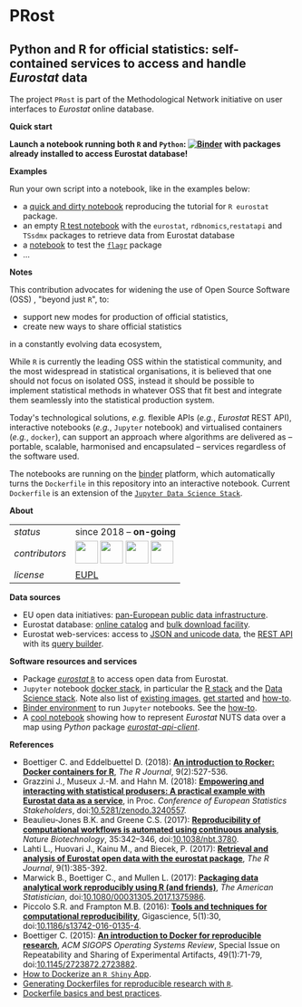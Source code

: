PRost
=======

Python and R for official statistics: self-contained services to access and handle _Eurostat_ data
---

The project `PRost` is part of the Methodological Network initiative on user interfaces to _Eurostat_ online database.

**Quick start**

**Launch a notebook running both `R` and `Python`: [![Binder](https://mybinder.org/badge_logo.svg)](https://mybinder.org/v2/gh/eurostat/PRost/master) with packages already installed to access Eurostat database!**

**Examples**

Run your own script into a notebook, like in the examples below:

* a [quick and dirty notebook](https://nbviewer.jupyter.org/github/eurostat/PRost/blob/master/notebooks/eurostat_package_tutorial.ipynb) reproducing the tutorial for `R eurostat` package.
* an empty [R test notebook](https://mybinder.org/v2/gh/eurostat/prost/master?filepath=eurostat_database_test.ipynb) with the  `eurostat`, `rdbnomics`,`restatapi` and `TSsdmx` packages to retrieve data from Eurostat database
* a [notebook](https://mybinder.org/v2/gh/eurostat/prost/master?filepath=eurostat_flagr_test.ipynb) to test the [`flagr`](https://github.com/eurostat/flagr) package
* ...

**Notes**

This contribution advocates for widening the use of Open Source Software (OSS) , "beyond just `R`", to: 
* support new modes for production of official statistics,
* create new ways to share official statistics

in a constantly evolving data ecosystem,

While `R` is currently the leading OSS within the statistical community, and the most widespread in statistical organisations, it is believed that one should not focus on isolated OSS, instead it should be possible to implement statistical methods in whatever OSS that fit best and integrate them seamlessly into the statistical production system. 

Today's technological solutions, _e.g._ flexible APIs (_e.g._, _Eurostat_ REST API), interactive notebooks (_e.g._, `Jupyter` notebook) and virtualised containers (_e.g._, `docker`), can support an approach where algorithms are delivered as – portable, scalable, harmonised and encapsulated – services regardless of the software used. 

The notebooks are running on the [binder](https://mybinder.org/) platform, which automatically turns the `Dockerfile` in this repository into an interactive notebook. Current `Dockerfile` is an extension of the [`Jupyter Data Science Stack`](https://hub.docker.com/r/jupyter/datascience-notebook/).

**About**

<table align="center">
    <tr> <td align="left"><i>status</i></td> <td align="left">since 2018 &ndash; <b>on-going</b></td></tr> 
    <tr> <td align="left"><i>contributors</i></td> 
    <td align="left" valign="middle">
<a href="https://github.com/mmatyi"><img src="https://github.com/mmatyi.png" width="40"></a>
<a href="https://github.com/gjacopo"><img src="https://github.com/gjacopo.png" width="40"></a>
<a href="https://github.com/reisfe"><img src="https://github.com/reisfe.png" width="40"></a>
<a href="https://github.com/oloski"><img src="https://github.com/oloski.png" width="40"></a>
</td> </tr> 
    <tr> <td align="left"><i>license</i></td> <td align="left"><a href="https://joinup.ec.europa.eu/sites/default/files/eupl1.1.-licence-en_0.pdfEUPL">EUPL</a> </td> </tr> 
</table>

**<a name="Sources"></a>Data sources**

* EU open data initiatives: [pan-European public data infrastructure](http://data.europa.eu).
* Eurostat database: [online catalog](http://ec.europa.eu/eurostat/data/database) and [bulk download facility](http://ec.europa.eu/eurostat/estat-navtree-portlet-prod/BulkDownloadListing).
* Eurostat web-services: access to [JSON and unicode data](http://ec.europa.eu/eurostat/web/json-and-unicode-web-services/about-this-service), the [REST API](http://ec.europa.eu/eurostat/web/json-and-unicode-web-services/getting-started/rest-request) with its [query builder](http://ec.europa.eu/eurostat/web/json-and-unicode-web-services/getting-started/query-builder).

**<a name="Software"></a>Software resources and services**

* Package [_eurostat_ `R`](http://ropengov.github.io/eurostat) to access open data from Eurostat.
* `Jupyter` notebook [docker stack](https://github.com/jupyter/docker-stacks), in particular the [R stack](https://github.com/jupyter/docker-stacks/tree/master/r-notebook) and the [Data Science stack](https://jupyter-docker-stacks.readthedocs.io/en/latest/index.html). Note also list of [existing images](https://jupyter-docker-stacks.readthedocs.io/en/latest/using/selecting.html#jupyter-datascience-notebook), [get started](https://docs.docker.com/get-started/) and [how-to](https://www.dataquest.io/blog/docker-data-science/).
* [Binder environment](https://mybinder.org/) to run `Jupyter` notebooks. See the [how-to](https://blog.jupyter.org/binder-2-0-a-tech-guide-2017-fd40515a3a84).
* A [cool notebook](https://github.com/CHesseling/Eurostat_NUTS2_mapping/blob/master/Eurostat%20API%20GeoPandas.ipynb) showing how to represent _Eurostat_ NUTS data over a map using _Python_ package [_eurostat-api-client_](https://github.com/opus-42/eurostat-api-client).

**<a name="References"></a>References**

* Boettiger C. and Eddelbuettel D. (2018): [**An introduction to Rocker: Docker containers for R**](https://journal.r-project.org/archive/2017/RJ-2017-065/RJ-2017-065.pdf), _The R Journal_, 9(2):527-536.
* Grazzini J., Museux J.-M. and Hahn M. (2018): [**Empowering and interacting with statistical produsers: A practical example with Eurostat data as a service**](https://www.researchgate.net/publication/325973362_Empowering_and_interacting_with_statistical_produsers_a_practical_example_with_Eurostat_data_as_a_service), in Proc. _Conference of European Statistics Stakeholders_, doi:[10.5281/zenodo.3240557](https://doi.org/10.5281/zenodo.3240557).
* Beaulieu-Jones B.K. and Greene C.S. (2017): [**Reproducibility of computational workflows is automated using continuous analysis**](https://www.nature.com/articles/nbt.3780.pdf), _Nature Biotechnology_, 35:342–346, doi:[10.1038/nbt.3780](https://doi.org/10.1038/nbt.3780). 
* Lahti L., Huovari J., Kainu M., and Biecek, P. (2017): [**Retrieval and analysis of Eurostat open data with the eurostat package**](https://journal.r-project.org/archive/2017/RJ-2017-019/RJ-2017-019.pdf), _The R Journal_, 9(1):385-392.
* Marwick B., Boettiger C., and Mullen L. (2017): [**Packaging data analytical work reproducibly using R (and friends)**](https://peerj.com/preprints/3192.pdf), _The American Statistician_, doi:[10.1080/00031305.2017.1375986](https://doi.org/10.1080/00031305.2017.1375986).
* Piccolo S.R. and Frampton M.B. (2016): [**Tools and techniques for computational reproducibility**](https://www.ncbi.nlm.nih.gov/pmc/articles/PMC4940747/pdf/13742_2016_Article_135.pdf), Gigascience, 5(1):30, doi:[10.1186/s13742-016-0135-4](https://doi.org/10.1186/s13742-016-0135-4).
* Boettiger C. (2015): [**An introduction to Docker for reproducible research**](http://arxiv.org/abs/1410.0846), _ACM SIGOPS Operating Systems Review_, Special Issue on Repeatability and Sharing of Experimental Artifacts, 49(1):71-79, doi:[10.1145/2723872.2723882](https://doi.org/10.1145/2723872.2723882).
* [How to Dockerize an `R Shiny` App](https://towardsdatascience.com/how-to-dockerize-an-r-shiny-app-part-1-d4267659312a).
* [Generating Dockerfiles for reproducible research with `R`](https://o2r.info/2017/05/30/containerit-package/).
* [Dockerfile basics and best practices](https://docs.datascience.com/en/master/appendix-1/dockerfile-basics-and-best-practices-1.html).

